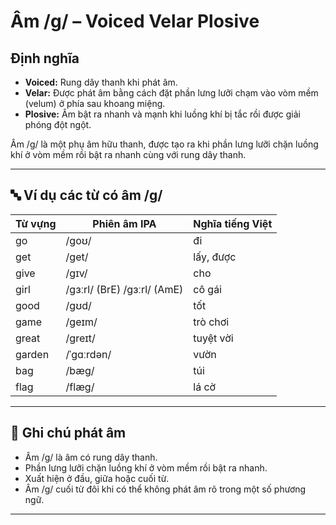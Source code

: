 # Âm /ɡ/ – Voiced Velar Plosive

## Định nghĩa
- **Voiced:** Rung dây thanh khi phát âm.
- **Velar:** Được phát âm bằng cách đặt phần lưng lưỡi chạm vào vòm mềm (velum) ở phía sau khoang miệng.
- **Plosive:** Âm bật ra nhanh và mạnh khi luồng khí bị tắc rồi được giải phóng đột ngột.

Âm /ɡ/ là một phụ âm hữu thanh, được tạo ra khi phần lưng lưỡi chặn luồng khí ở vòm mềm rồi bật ra nhanh cùng với rung dây thanh.

---

## 🔤 Ví dụ các từ có âm /ɡ/

| Từ vựng    | Phiên âm IPA  | Nghĩa tiếng Việt         |
|------------|----------------|--------------------------|
| go         | /ɡoʊ/          | đi                      |
| get        | /ɡet/          | lấy, được               |
| give       | /ɡɪv/          | cho                     |
| girl       | /ɡɜːrl/ (BrE) /ɡɜːrl/ (AmE) | cô gái          |
| good       | /ɡʊd/          | tốt                     |
| game       | /ɡeɪm/         | trò chơi                |
| great      | /ɡreɪt/        | tuyệt vời               |
| garden     | /ˈɡɑːrdən/     | vườn                    |
| bag        | /bæɡ/          | túi                     |
| flag       | /flæɡ/         | lá cờ                   |

---

## 📌 Ghi chú phát âm
- Âm /ɡ/ là âm có rung dây thanh.
- Phần lưng lưỡi chặn luồng khí ở vòm mềm rồi bật ra nhanh.
- Xuất hiện ở đầu, giữa hoặc cuối từ.
- Âm /ɡ/ cuối từ đôi khi có thể không phát âm rõ trong một số phương ngữ.

---
 